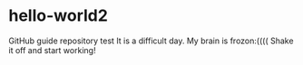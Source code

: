 # hello-world2
GitHub guide repository test
It is a difficult day.
My brain is frozon:((((
Shake it off and start working!
